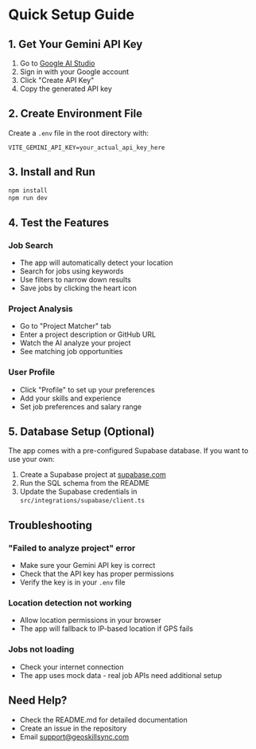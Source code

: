 # Quick Setup Guide

## 1. Get Your Gemini API Key

1. Go to [Google AI Studio](https://makersuite.google.com/app/apikey)
2. Sign in with your Google account
3. Click "Create API Key"
4. Copy the generated API key

## 2. Create Environment File

Create a `.env` file in the root directory with:

```env
VITE_GEMINI_API_KEY=your_actual_api_key_here
```

## 3. Install and Run

```bash
npm install
npm run dev
```

## 4. Test the Features

### Job Search
- The app will automatically detect your location
- Search for jobs using keywords
- Use filters to narrow down results
- Save jobs by clicking the heart icon

### Project Analysis
- Go to "Project Matcher" tab
- Enter a project description or GitHub URL
- Watch the AI analyze your project
- See matching job opportunities

### User Profile
- Click "Profile" to set up your preferences
- Add your skills and experience
- Set job preferences and salary range

## 5. Database Setup (Optional)

The app comes with a pre-configured Supabase database. If you want to use your own:

1. Create a Supabase project at [supabase.com](https://supabase.com)
2. Run the SQL schema from the README
3. Update the Supabase credentials in `src/integrations/supabase/client.ts`

## Troubleshooting

### "Failed to analyze project" error
- Make sure your Gemini API key is correct
- Check that the API key has proper permissions
- Verify the key is in your `.env` file

### Location detection not working
- Allow location permissions in your browser
- The app will fallback to IP-based location if GPS fails

### Jobs not loading
- Check your internet connection
- The app uses mock data - real job APIs need additional setup

## Need Help?

- Check the README.md for detailed documentation
- Create an issue in the repository
- Email support@geoskillsync.com

